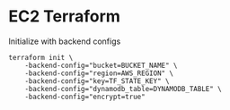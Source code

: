 # EC2 Terraform

Initialize with backend configs
```
terraform init \
    -backend-config="bucket=BUCKET_NAME" \
    -backend-config="region=AWS_REGION" \
    -backend-config="key=TF_STATE_KEY" \
    -backend-config="dynamodb_table=DYNAMODB_TABLE" \
    -backend-config="encrypt=true"
```